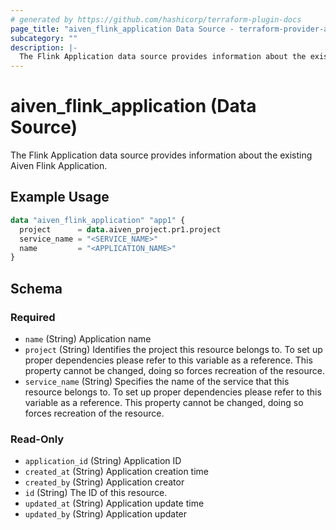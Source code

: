 ```yaml
---
# generated by https://github.com/hashicorp/terraform-plugin-docs
page_title: "aiven_flink_application Data Source - terraform-provider-aiven"
subcategory: ""
description: |-
  The Flink Application data source provides information about the existing Aiven Flink Application.
---
```


# aiven_flink_application (Data Source)

The Flink Application data source provides information about the existing Aiven Flink Application.

## Example Usage

```terraform
data "aiven_flink_application" "app1" {
  project      = data.aiven_project.pr1.project
  service_name = "<SERVICE_NAME>"
  name         = "<APPLICATION_NAME>"
}
```

<!-- schema generated by tfplugindocs -->
## Schema

### Required

- `name` (String) Application name
- `project` (String) Identifies the project this resource belongs to. To set up proper dependencies please refer to this variable as a reference. This property cannot be changed, doing so forces recreation of the resource.
- `service_name` (String) Specifies the name of the service that this resource belongs to. To set up proper dependencies please refer to this variable as a reference. This property cannot be changed, doing so forces recreation of the resource.

### Read-Only

- `application_id` (String) Application ID
- `created_at` (String) Application creation time
- `created_by` (String) Application creator
- `id` (String) The ID of this resource.
- `updated_at` (String) Application update time
- `updated_by` (String) Application updater
